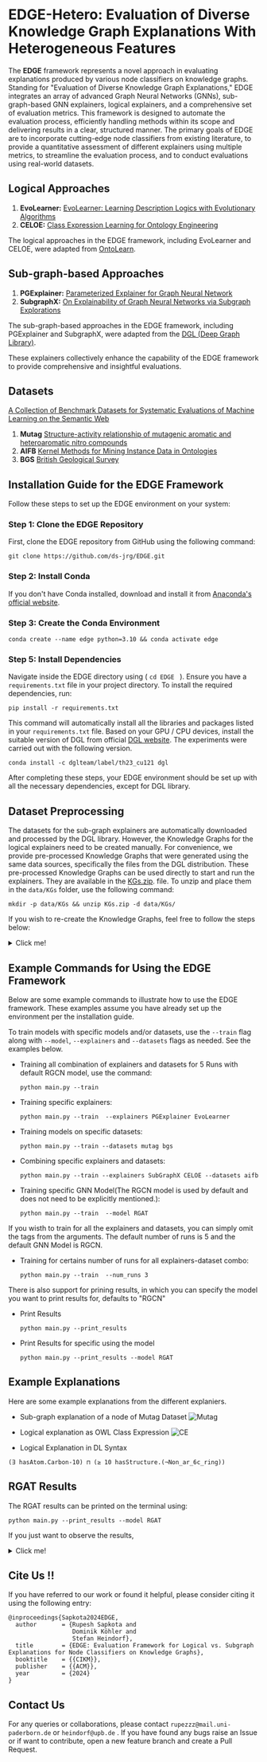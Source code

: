 # EDGE-Hetero: Evaluation of Diverse Knowledge Graph Explanations With Heterogeneous Features

The **EDGE** framework represents a novel approach in evaluating explanations produced by various node classifiers on knowledge graphs. Standing for "Evaluation of Diverse Knowledge Graph Explanations," EDGE integrates an array of advanced Graph Neural Networks (GNNs), sub-graph-based GNN explainers, logical explainers, and a comprehensive set of evaluation metrics. This framework is designed to automate the evaluation process, efficiently handling methods within its scope and delivering results in a clear, structured manner. The primary goals of EDGE are to incorporate cutting-edge node classifiers from existing literature, to provide a quantitative assessment of different explainers using multiple metrics, to streamline the evaluation process, and to conduct evaluations using real-world datasets.


## Logical Approaches
1. **EvoLearner:** [EvoLearner: Learning Description Logics with Evolutionary Algorithms](https://arxiv.org/abs/2111.04879)
2. **CELOE:**  [Class Expression Learning for Ontology Engineering](https://www.sciencedirect.com/science/article/pii/S1570826811000023)

The logical approaches in the EDGE framework, including EvoLearner and CELOE, were adapted from [OntoLearn](https://github.com/dice-group/Ontolearn).


## Sub-graph-based Approaches
1. **PGExplainer:**  [Parameterized Explainer for Graph Neural Network](https://arxiv.org/abs/2011.04573)
2. **SubgraphX:**  [On Explainability of Graph Neural Networks via Subgraph Explorations](https://arxiv.org/abs/2102.05152)

The sub-graph-based approaches in the EDGE framework, including PGExplainer and SubgraphX, were adapted from the [DGL (Deep Graph Library)](https://docs.dgl.ai/en/1.1.x/api/python/nn-pytorch.html).

These explainers collectively enhance the capability of the EDGE framework to provide comprehensive and insightful evaluations.


## Datasets
[A Collection of Benchmark Datasets for Systematic Evaluations of Machine Learning on the Semantic Web](https://link.springer.com/chapter/10.1007/978-3-319-46547-0_20)
1. **Mutag** [Structure-activity relationship of mutagenic aromatic and heteroaromatic nitro compounds](https://pubmed.ncbi.nlm.nih.gov/1995902/)
2. **AIFB** [Kernel Methods for Mining Instance Data in Ontologies](https://link.springer.com/chapter/10.1007/978-3-540-76298-0_5)
3. **BGS** [British Geological Survey](https://www.bgs.ac.uk/datasets/bgs-geology-625k-digmapgb/)


## Installation Guide for the EDGE Framework

Follow these steps to set up the EDGE environment on your system:

### Step 1: Clone the EDGE Repository

First, clone the EDGE repository from GitHub using the following command:

```shell
git clone https://github.com/ds-jrg/EDGE.git
```

### Step 2: Install Conda

If you don't have Conda installed, download and install it from [Anaconda's official website](https://www.anaconda.com/products/individual).


### Step 3: Create the Conda Environment

```shell
conda create --name edge python=3.10 && conda activate edge
```


### Step 5: Install Dependencies

Navigate inside the EDGE directory using ( `cd EDGE ` ). Ensure you have a `requirements.txt` file in your project directory. To install the required dependencies, run:

```shell
pip install -r requirements.txt
```

This command will automatically install all the libraries and packages listed in your `requirements.txt` file. Based on your GPU / CPU devices, install the suitable version of DGL from official [DGL website](https://www.dgl.ai/pages/start.html). The experiments were carried out with the following version.
```shell
conda install -c dglteam/label/th23_cu121 dgl
```
After completing these steps, your EDGE environment should be set up with all the necessary dependencies, except for DGL library.

## Dataset Preprocessing
The datasets for the sub-graph explainers are automatically downloaded and processed by the DGL library. However, the Knowledge Graphs for the logical explainers need to be created manually. For convenience, we provide pre-processed Knowledge Graphs that were generated using the same data sources, specifically the files from the DGL distribution. These pre-processed Knowledge Graphs can be used directly to start and run the explainers. They are available in the [KGs.zip](KGs.zip). file. To unzip and place them in the `data/KGs` folder, use the following command:
```shell
mkdir -p data/KGs && unzip KGs.zip -d data/KGs/ 
```
If you wish to re-create the Knowledge Graphs, feel free to follow the steps below:
<details><summary> Click me! </summary>
### Installing the ROBOT Tool

For converting N3/NT files to the OWL file format within the EDGE framework, the ROBOT (RObotic Batch Ontology) tool is required. However, if you want to use the Knowledge Graph data that are readily avilable, you can skip the installation of ROBOT library and also the preprocessing steps.

Download the ROBOT tool from its official website for the latest release and installation instructions:

[ROBOT Official Website](http://robot.obolibrary.org/)

Follow the instructions on the website to download and install ROBOT. Ensure it's properly installed and configured on your system for use with the EDGE framework.


If you have a linux based system, you can also easily execute all the preprocessing steps using a single script. First, provide the required permissions to the preprocessing script. Then execute the script.
```shell
chmod +x preprocess.sh
```

```shell
./preprocess.sh
```
</details>

## Example Commands for Using the EDGE Framework

Below are some example commands to illustrate how to use the EDGE framework. These examples assume you have already set up the environment per the installation guide.


To train models with specific models and/or datasets, use the `--train` flag along with `--model`, `--explainers`  and `--datasets` flags as needed. See the examples below.

- Training all combination of explainers and datasets for 5 Runs with default RGCN model, use the command:
  ```shell
  python main.py --train 
  ```

- Training specific explainers:
  ```shell
  python main.py --train  --explainers PGExplainer EvoLearner 
  ```

- Training models on specific datasets:
  ```shell
  python main.py --train --datasets mutag bgs
  ```

- Combining specific explainers and datasets:
  ```shell
  python main.py --train --explainers SubGraphX CELOE --datasets aifb
  ```
- Training specific GNN Model(The RGCN model is used by default and does not need to be explicitly mentioned.):
  ```shell
  python main.py --train  --model RGAT 
  ```


If you wisth to train for all the explainers and datasets, you can simply omit the tags from the arguments. The default number of runs is 5 and the default GNN Model is RGCN.

- Training for certains number of runs for all explainers-dataset combo:
  ```shell
  python main.py --train  --num_runs 3 
  ```
There is also support for prining results, in which you can specify the model you want to print results for, defaults to "RGCN"

- Print Results
  ```shell
  python main.py --print_results
  ```

- Print Results for specific using the model 
  ```shell
  python main.py --print_results --model RGAT
  ```

## Example Explanations
Here are some example explanations from the different explaniers.

- Sub-graph explanation of a node of Mutag Dataset
![Mutag](results/exp_visualizations/exp_pg_9193.png) 

- Logical explanation as OWL Class Expression
![CE](results/exp_visualizations/CE.png)

- Logical Explanation in DL Syntax
```
(∃ hasAtom.Carbon-10) ⊓ (≥ 10 hasStructure.(¬Non_ar_6c_ring))
```

## RGAT Results
The RGAT results can be printed on the terminal using:
```shell
python main.py --print_results --model RGAT
```
If you just want to observe the results, <details><summary> Click me! </summary>

| Model | Dataset | Pred Accuracy | Pred Precision | Pred Recall | Pred F1 Score | Exp Accuracy | Exp Precision | Exp Recall | Exp F1 Score |
|---|---|---|---|---|---|---|---|---|---|
| CELOE | aifb | 0.722 | 0.647 | 0.733 | 0.688 | 0.744 | 0.694 | 0.745 | 0.718 |
| EvoLearner | aifb | 0.65 | 0.545 | 0.987 | 0.702 | 0.672 | 0.574 | 0.986 | 0.724 |
| PGExplainer | aifb | 0.667 | 0.605 | 0.68 | 0.634 | 0.689 | 0.647 | 0.696 | 0.666 |
| SubGraphX | aifb | 0.656 | 0.595 | 0.68 | 0.628 | 0.667 | 0.624 | 0.683 | 0.647 |
| CELOE | bgs | 0.517 | 0.409 | 0.9 | 0.563 | 0.531 | 0.436 | 0.889 | 0.583 |
| EvoLearner | bgs | 0.531 | 0.418 | 0.92 | 0.575 | 0.559 | 0.454 | 0.931 | 0.609 |
| PGExplainer | bgs | 0.538 | 0.38 | 0.54 | 0.441 | 0.566 | 0.442 | 0.592 | 0.497 |
| SubGraphX | bgs | 0.524 | 0.381 | 0.6 | 0.465 | 0.566 | 0.445 | 0.662 | 0.529 |
| CELOE | mutag | 0.703 | 0.718 | 0.92 | 0.804 | 0.632 | 0.617 | 0.897 | 0.726 |
| EvoLearner | mutag | 0.685 | 0.707 | 0.92 | 0.795 | 0.632 | 0.612 | 0.904 | 0.725 |
| PGExplainer | mutag | 0.456 | 0.663 | 0.373 | 0.475 | 0.691 | 0.889 | 0.587 | 0.681 |
| SubGraphX | mutag | 0.432 | 0.635 | 0.347 | 0.445 | 0.674 | 0.88 | 0.565 | 0.66 |

</details>

## Cite Us !!

If you have referred to our work or found it helpful, please consider citing it using the following entry:

```
@inproceedings{Sapkota2024EDGE,
  author       = {Rupesh Sapkota and
                  Dominik Köhler and
                  Stefan Heindorf},
  title        = {EDGE: Evaluation Framework for Logical vs. Subgraph
Explanations for Node Classifiers on Knowledge Graphs},
  booktitle    = {{CIKM}},
  publisher    = {{ACM}},
  year         = {2024}
}
```

## Contact Us
For any queries or collaborations, please contact ```rupezzz@mail.uni-paderborn.de``` or ```heindorf@upb.de``` . If you have found any bugs raise an Issue or  if want to contribute, open a new feature branch and create a Pull Request.
